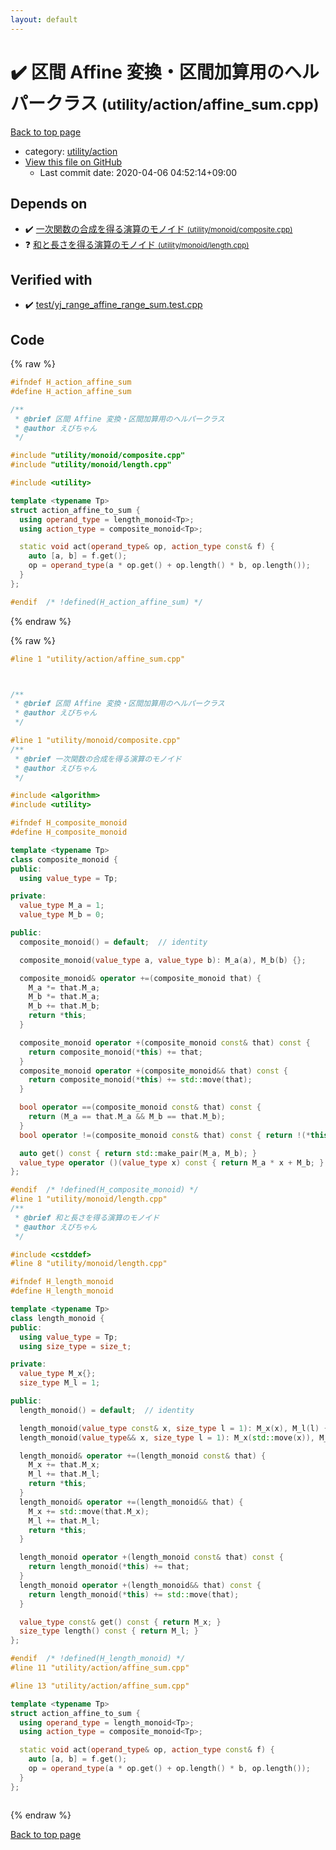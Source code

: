 ```yaml
---
layout: default
---
```


<!-- mathjax config similar to math.stackexchange -->
<script type="text/javascript" async
  src="https://cdnjs.cloudflare.com/ajax/libs/mathjax/2.7.5/MathJax.js?config=TeX-MML-AM_CHTML">
</script>
<script type="text/x-mathjax-config">
  MathJax.Hub.Config({
    TeX: { equationNumbers: { autoNumber: "AMS" }},
    tex2jax: {
      inlineMath: [ ['$','$'] ],
      processEscapes: true
    },
    "HTML-CSS": { matchFontHeight: false },
    displayAlign: "left",
    displayIndent: "2em"
  });
</script>

<script type="text/javascript" src="https://cdnjs.cloudflare.com/ajax/libs/jquery/3.4.1/jquery.min.js"></script>
<script src="https://cdn.jsdelivr.net/npm/jquery-balloon-js@1.1.2/jquery.balloon.min.js" integrity="sha256-ZEYs9VrgAeNuPvs15E39OsyOJaIkXEEt10fzxJ20+2I=" crossorigin="anonymous"></script>
<script type="text/javascript" src="../../../assets/js/copy-button.js"></script>
<link rel="stylesheet" href="../../../assets/css/copy-button.css" />


# :heavy_check_mark: 区間 Affine 変換・区間加算用のヘルパークラス <small>(utility/action/affine_sum.cpp)</small>

<a href="../../../index.html">Back to top page</a>

* category: <a href="../../../index.html#f9ed6bc15c58239d0b090799c8486b17">utility/action</a>
* <a href="{{ site.github.repository_url }}/blob/master/utility/action/affine_sum.cpp">View this file on GitHub</a>
    - Last commit date: 2020-04-06 04:52:14+09:00




## Depends on

* :heavy_check_mark: <a href="../monoid/composite.cpp.html">一次関数の合成を得る演算のモノイド <small>(utility/monoid/composite.cpp)</small></a>
* :question: <a href="../monoid/length.cpp.html">和と長さを得る演算のモノイド <small>(utility/monoid/length.cpp)</small></a>


## Verified with

* :heavy_check_mark: <a href="../../../verify/test/yj_range_affine_range_sum.test.cpp.html">test/yj_range_affine_range_sum.test.cpp</a>


## Code

<a id="unbundled"></a>
{% raw %}
```cpp
#ifndef H_action_affine_sum
#define H_action_affine_sum

/**
 * @brief 区間 Affine 変換・区間加算用のヘルパークラス
 * @author えびちゃん
 */

#include "utility/monoid/composite.cpp"
#include "utility/monoid/length.cpp"

#include <utility>

template <typename Tp>
struct action_affine_to_sum {
  using operand_type = length_monoid<Tp>;
  using action_type = composite_monoid<Tp>;

  static void act(operand_type& op, action_type const& f) {
    auto [a, b] = f.get();
    op = operand_type(a * op.get() + op.length() * b, op.length());
  }
};

#endif  /* !defined(H_action_affine_sum) */

```
{% endraw %}

<a id="bundled"></a>
{% raw %}
```cpp
#line 1 "utility/action/affine_sum.cpp"



/**
 * @brief 区間 Affine 変換・区間加算用のヘルパークラス
 * @author えびちゃん
 */

#line 1 "utility/monoid/composite.cpp"
/**
 * @brief 一次関数の合成を得る演算のモノイド
 * @author えびちゃん
 */

#include <algorithm>
#include <utility>

#ifndef H_composite_monoid
#define H_composite_monoid

template <typename Tp>
class composite_monoid {
public:
  using value_type = Tp;

private:
  value_type M_a = 1;
  value_type M_b = 0;

public:
  composite_monoid() = default;  // identity

  composite_monoid(value_type a, value_type b): M_a(a), M_b(b) {};

  composite_monoid& operator +=(composite_monoid that) {
    M_a *= that.M_a;
    M_b *= that.M_a;
    M_b += that.M_b;
    return *this;
  }

  composite_monoid operator +(composite_monoid const& that) const {
    return composite_monoid(*this) += that;
  }
  composite_monoid operator +(composite_monoid&& that) const {
    return composite_monoid(*this) += std::move(that);
  }

  bool operator ==(composite_monoid const& that) const {
    return (M_a == that.M_a && M_b == that.M_b);
  }
  bool operator !=(composite_monoid const& that) const { return !(*this == that); }

  auto get() const { return std::make_pair(M_a, M_b); }
  value_type operator ()(value_type x) const { return M_a * x + M_b; }
};

#endif  /* !defined(H_composite_monoid) */
#line 1 "utility/monoid/length.cpp"
/**
 * @brief 和と長さを得る演算のモノイド
 * @author えびちゃん
 */

#include <cstddef>
#line 8 "utility/monoid/length.cpp"

#ifndef H_length_monoid
#define H_length_monoid

template <typename Tp>
class length_monoid {
public:
  using value_type = Tp;
  using size_type = size_t;

private:
  value_type M_x{};
  size_type M_l = 1;

public:
  length_monoid() = default;  // identity

  length_monoid(value_type const& x, size_type l = 1): M_x(x), M_l(l) {};
  length_monoid(value_type&& x, size_type l = 1): M_x(std::move(x)), M_l(l) {};

  length_monoid& operator +=(length_monoid const& that) {
    M_x += that.M_x;
    M_l += that.M_l;
    return *this;
  }
  length_monoid& operator +=(length_monoid&& that) {
    M_x += std::move(that.M_x);
    M_l += that.M_l;
    return *this;
  }

  length_monoid operator +(length_monoid const& that) const {
    return length_monoid(*this) += that;
  }
  length_monoid operator +(length_monoid&& that) const {
    return length_monoid(*this) += std::move(that);
  }

  value_type const& get() const { return M_x; }
  size_type length() const { return M_l; }
};

#endif  /* !defined(H_length_monoid) */
#line 11 "utility/action/affine_sum.cpp"

#line 13 "utility/action/affine_sum.cpp"

template <typename Tp>
struct action_affine_to_sum {
  using operand_type = length_monoid<Tp>;
  using action_type = composite_monoid<Tp>;

  static void act(operand_type& op, action_type const& f) {
    auto [a, b] = f.get();
    op = operand_type(a * op.get() + op.length() * b, op.length());
  }
};



```
{% endraw %}

<a href="../../../index.html">Back to top page</a>

